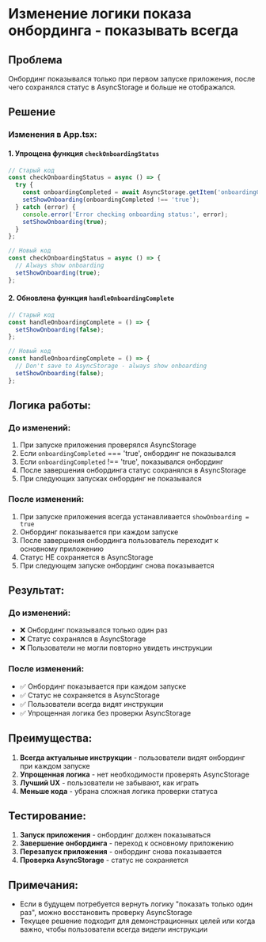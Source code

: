 # Изменение логики показа онбординга - показывать всегда

## Проблема
Онбординг показывался только при первом запуске приложения, после чего сохранялся статус в AsyncStorage и больше не отображался.

## Решение

### Изменения в App.tsx:

#### 1. Упрощена функция `checkOnboardingStatus`
```typescript
// Старый код
const checkOnboardingStatus = async () => {
  try {
    const onboardingCompleted = await AsyncStorage.getItem('onboardingCompleted');
    setShowOnboarding(onboardingCompleted !== 'true');
  } catch (error) {
    console.error('Error checking onboarding status:', error);
    setShowOnboarding(true);
  }
};

// Новый код
const checkOnboardingStatus = async () => {
  // Always show onboarding
  setShowOnboarding(true);
};
```

#### 2. Обновлена функция `handleOnboardingComplete`
```typescript
// Старый код
const handleOnboardingComplete = () => {
  setShowOnboarding(false);
};

// Новый код
const handleOnboardingComplete = () => {
  // Don't save to AsyncStorage - always show onboarding
  setShowOnboarding(false);
};
```

## Логика работы:

### До изменений:
1. При запуске приложения проверялся AsyncStorage
2. Если `onboardingCompleted` === 'true', онбординг не показывался
3. Если `onboardingCompleted` !== 'true', показывался онбординг
4. После завершения онбординга статус сохранялся в AsyncStorage
5. При следующих запусках онбординг не показывался

### После изменений:
1. При запуске приложения всегда устанавливается `showOnboarding = true`
2. Онбординг показывается при каждом запуске
3. После завершения онбординга пользователь переходит к основному приложению
4. Статус НЕ сохраняется в AsyncStorage
5. При следующем запуске онбординг снова показывается

## Результат:

### До изменений:
- ❌ Онбординг показывался только один раз
- ❌ Статус сохранялся в AsyncStorage
- ❌ Пользователи не могли повторно увидеть инструкции

### После изменений:
- ✅ Онбординг показывается при каждом запуске
- ✅ Статус не сохраняется в AsyncStorage
- ✅ Пользователи всегда видят инструкции
- ✅ Упрощенная логика без проверки AsyncStorage

## Преимущества:

1. **Всегда актуальные инструкции** - пользователи видят онбординг при каждом запуске
2. **Упрощенная логика** - нет необходимости проверять AsyncStorage
3. **Лучший UX** - пользователи не забывают, как играть
4. **Меньше кода** - убрана сложная логика проверки статуса

## Тестирование:

1. **Запуск приложения** - онбординг должен показываться
2. **Завершение онбординга** - переход к основному приложению
3. **Перезапуск приложения** - онбординг снова показывается
4. **Проверка AsyncStorage** - статус не сохраняется

## Примечания:

- Если в будущем потребуется вернуть логику "показать только один раз", можно восстановить проверку AsyncStorage
- Текущее решение подходит для демонстрационных целей или когда важно, чтобы пользователи всегда видели инструкции

